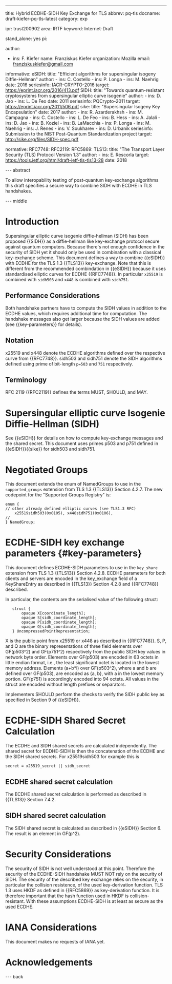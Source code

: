 ---
title: Hybrid ECDHE-SIDH Key Exchange for TLS
abbrev: pq-tls
docname: draft-kiefer-pq-tls-latest
category: exp

ipr: trust200902
area: IRTF
keyword: Internet-Draft

stand_alone: yes
pi:

author:
 -  ins: F. Kiefer
    name: Franziskus Kiefer
    organization: Mozilla
    email: franziskuskiefer@gmail.com

informative:
  eSIDH:
     title: "Efficient algorithms for supersingular isogeny Diffie-Hellman"
     author:
       - ins: C. Costello
       - ins: P. Longa
       - ins: M. Naehrig
     date: 2016
     seriesinfo: IACR-CRYPTO-2016
     target: https://eprint.iacr.org/2016/413.pdf
  SIDH:
     title: "Towards quantum-resistant cryptosystems from supersingular elliptic curve
isogenie"
     author:
       - ins: D. Jao
       - ins: L. De Feo
     date: 2011
     seriesinfo: PQCrypto-2011
     target: https://eprint.iacr.org/2011/506.pdf
  sike:
      title: "Supersingular Isogeny Key Encapsulation"
      date: 2017
      author:
        - ins: R. Azarderakhsh
        - ins: M. Campagna
        - ins: C. Costello
        - ins: L. De Feo
        - ins: B. Hess
        - ins: A. Jalali
        - ins: D. Jao
        - ins: B. Koziel
        - ins: B. LaMacchia
        - ins: P. Longa
        - ins: M. Naehrig
        - ins: J. Renes
        - ins: V. Soukharev
        - ins: D. Urbanik
      seriesinfo: Submission to the NIST Post-Quantum Standardization project
      target: http://sike.org/files/SIDH-spec.pdf

normative:
  RFC7748:
  RFC2119:
  RFC5869:
  TLS13:
     title: "The Transport Layer Security (TLS) Protocol Version 1.3"
     author:
       - ins: E. Rescorla
     target: https://tools.ietf.org/html/draft-ietf-tls-tls13-28
     date: 2018
        

--- abstract

To allow interopability testing of post-quantum key-exchange algorithms this
draft specifies a secure way to combine SIDH with ECDHE in TLS handshakes.

--- middle

# Introduction

Supersingular elliptic curve isogenie diffie-hellman (SIDH) has been proposed
{{SIDH}} as a diffie-hellman like key-exchange protocol secure against quantum
computers.
Because there's not enough confidence in the security of SIDH yet it should only
be used in combination with a classical key-exchange scheme.
This document defines a way to combine {{eSIDH}} with ECDHE for the
TLS 1.3 {{TLS13}} key-exchange.
Note that this is different from the recommended combindation in {{eSIDH}}
because it uses standardised elliptic curves for ECDHE {{RFC7748}}.
In particular `x25519` is combined with `sidh503` and `x448` is combined with `sidh751`.

## Performance Considerations

Both handshake partners have to compute the SIDH values in addition to the ECDHE
values, which requires additional time for computation.
The handshake messages also get larger because the SIDH values are added (see {{key-parameters}} for details).

## Notation

x25519 and x448 denote the ECDHE algorithms defined over the respective curve
from {{RFC7748}}.
sidh503 and sidh751 denote the SIDH algorithms defined using prime of bit-length
`p=503` and `751` respectively.

## Terminology
RFC 2119 {{RFC2119}} defines the terms MUST, SHOULD, and MAY.

# Supersingular elliptic curve Isogenie Diffie-Hellman (SIDH)

See {{eSIDH}} for details on how to compute key-exchange messages and the
shared secret.
This document uses primes p503 and p751 defined in {{eSIDH}}{{sike}} for sidh503 and sidh751.

# Negotiated Groups

This document extends the enum of NamedGroups to use in the `supported_groups`
extension from TLS 1.3 {{TLS13}} Section 4.2.7.
The new codepoint for the "Supported Groups Registry" is:

    enum {
    // other already defined elliptic curves (see TLS1.3 RFC)
        x25519sidh503(0x0105), x448sidh751(0x0106),
    //
    } NamedGroup;


# ECDHE-SIDH key exchange parameters {#key-parameters}

This document defines ECDHE-SIDH parameters to use in the `key_share` extension
from TLS 1.3 {{TLS13}} Section 4.2.8.
ECDHE parameters for both clients and servers are encoded in the key_exchange
field of a KeyShareEntry as described in {{TLS13}} Section 4.2.8 and
{{RFC7748}} described.

In particular, the contents are the serialised value of the following struct:

       struct {
           opaque X[coordinate_length];
           opaque S[sidh_coordinate_length];
           opaque P[sidh_coordinate_length];
           opaque Q[sidh_coordinate_length];
       } UncompressedPointRepresentation;

X is the public point from x25519 or x448  as described in {{RFC7748}}.
S, P, and Q are the binary representations of three field elements over
GF(p503^2) and GF(p751^2) respectively from the public SIDH key values in
network byte order.
Elements over GF(p503) are encoded in 63 octets in little endian format, i.e.,
the least significant octet is located in the lowest memory address.
Elements (a+b\*i) over GF(p503^2), where a and b are defined over
GF(p503), are encoded as {a, b}, with a in the lowest memory portion.
GF(p751) is accordingly encoded into 94 octets.
All values in the struct are encoded without length prefixes or separators.

Implementers SHOULD perform the checks to verify the SIDH public key as
specified in Section 9 of {{eSIDH}}.

# ECDHE-SIDH Shared Secret Calculation

The ECDHE and SIDH shared secrets are calculated independently.
The shared secret for ECDHE-SIDH is then the concatenation of the ECDHE and the SIDH shared secrets.
For x25519sidh503 for example this is

    secret = x25519_secret || sidh_secret

## ECDHE shared secret calculation
The ECDHE shared secret calculation is performed as described in {{TLS13}} Section 7.4.2.

## SIDH shared secret calculation
The SIDH shared secret is calculated as described in {{eSIDH}} Section 6.
The result is an element in GF(p^2).

# Security Considerations

The security of SIDH is not well understood at this point.
Therefore the security of the ECDHE-SIDH handshake MUST NOT rely on the security
of SIDH.
The security of the described key exchange relies on the security, in particular
the collision resistence, of the used key-derivation function.
TLS 1.3 uses HKDF as defined in {{RFC5869}} as key-derivation function.
It is therefore important that the hash function used in HKDF is collision-resistant.
With these assumptions ECDHE-SIDH is at least as secure as the used ECDHE.

# IANA Considerations

This document makes no requests of IANA yet.

# Acknowledgements


--- back
